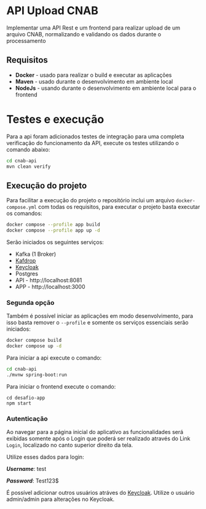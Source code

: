 # API Upload CNAB

Implementar uma API Rest e um frontend para realizar upload de um arquivo CNAB, normalizando e validando os dados durante o processamento

## Requisitos

- **Docker** - usado para realizar o build e executar as aplicações
- **Maven** - usado durante o desenvolvimento em ambiente local
- **NodeJs** - usando durante o desenvolvimento em ambiente local para o frontend

# Testes e execução

Para a api foram adicionados testes de integração para uma completa verificação do funcionamento da API, execute os testes utilizando o comando abaixo:

```bash
cd cnab-api
mvn clean verify
```

## Execução do projeto

Para facilitar a execução do projeto o repositório inclui um arquivo `docker-compose.yml` com todas os requisitos, para executar o projeto basta executar os comandos:

```bash
docker compose --profile app build
docker compose --profile app up -d
```

Serão iniciados os seguintes serviços:
- Kafka (1 Broker)
- [Kafdrop](http://localhost:9000)
- [Keycloak](http://localhost:8080)
- Postgres
- API - http://localhost:8081
- APP - http://localhost:3000

### Segunda opção

Também é possível iniciar as aplicações em modo desenvolvimento, para isso basta remover o `--profile` e somente os serviços essenciais serão iniciados:

```bash
docker compose build
docker compose up -d
```

Para iniciar a api execute o comando:
```bash
cd cnab-api
./mvnw spring-boot:run
```

Para iniciar o frontend execute o comando:
```
cd desafio-app
npm start
```

### Autenticação
Ao navegar para a página inicial do aplicativo as funcionalidades será exibidas somente após o Login que poderá ser realizado através do Link `Login`, localizado no canto superior direito da tela.

Utilize esses dados para login:

***Username***: test

***Password***: Test123$

É possível adicionar outros usuários atráves do [Keycloak](http://localhost:8080/admin/master/console/#/desafio/users).
Utilize o usuário admin/admin para alterações no Keycloak.